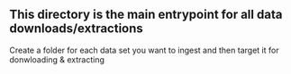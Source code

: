 ## This directory is the main entrypoint for all data downloads/extractions 

Create a folder for each data set you want to ingest and then target it for donwloading & extracting